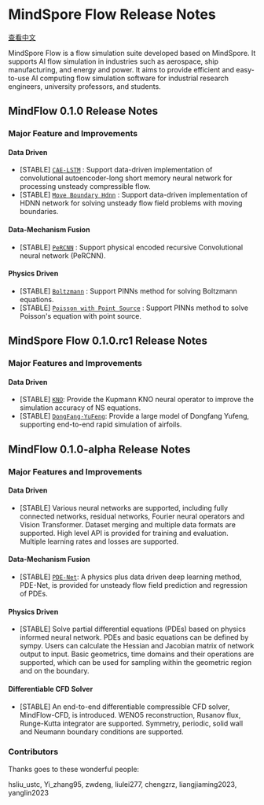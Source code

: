 # MindSpore Flow Release Notes

[查看中文](./RELEASE_CN.md)

MindSpore Flow is a flow simulation suite developed based on MindSpore. It supports AI flow simulation in industries such as aerospace, ship manufacturing, and energy and power. It aims to provide efficient and easy-to-use AI computing flow simulation software for industrial research engineers, university professors, and students.

## MindFlow 0.1.0 Release Notes

### Major Feature and Improvements

#### Data Driven

- [STABLE] [`CAE-LSTM`](https://gitee.com/mindspore/mindscience/tree/master/MindFlow/applications/research/cae_lstm) : Support data-driven implementation of convolutional autoencoder-long short memory neural network for processing unsteady compressible flow.
- [STABLE] [`Move Boundary Hdnn`](https://gitee.com/mindspore/mindscience/tree/master/MindFlow/applications/research/move_boundary_hdnn) : Support data-driven implementation of HDNN network for solving unsteady flow field problems with moving boundaries.

#### Data-Mechanism Fusion

- [STABLE] [`PeRCNN`](https://gitee.com/mindspore/mindscience/tree/master/MindFlow/applications/data_mechanism_fusion/percnn) : Support physical encoded recursive Convolutional neural network (PeRCNN).

#### Physics Driven

- [STABLE] [`Boltzmann`](https://gitee.com/mindspore/mindscience/tree/master/MindFlow/applications/physics_driven/boltzmann) : Support PINNs method for solving Boltzmann equations.
- [STABLE] [`Poisson with Point Source`](https://gitee.com/mindspore/mindscience/tree/master/MindFlow/applications/physics_driven/poisson/point_source) : Support PINNs method to solve Poisson's equation with point source.

## MindSpore Flow 0.1.0.rc1 Release Notes

### Major Features and Improvements

#### Data Driven

- [STABLE] [`KNO`](https://gitee.com/mindspore/mindscience/tree/master/MindFlow/applications/data_driven/navier_stokes/kno2d): Provide the Kupmann KNO neural operator to improve the simulation accuracy of NS equations.
- [STABLE] [`DongFang·YuFeng`](https://gitee.com/mindspore/mindscience/tree/master/MindFlow/applications/data_driven/airfoil/2D_steady): Provide a large model of Dongfang Yufeng, supporting end-to-end rapid simulation of airfoils.

## MindFlow 0.1.0-alpha Release Notes

### Major Features and Improvements

#### Data Driven

- [STABLE] Various neural networks are supported, including fully connected networks, residual networks, Fourier neural operators and Vision Transformer. Dataset merging and multiple data formats are supported. High level API is provided for training and evaluation. Multiple learning rates and losses are supported.

#### Data-Mechanism Fusion

- [STABLE] [`PDE-Net`](https://gitee.com/mindspore/mindscience/tree/master/MindFlow/applications/data_mechanism_fusion/pde_net): A physics plus data driven deep learning method, PDE-Net, is provided for unsteady flow field prediction and regression of PDEs.

#### Physics Driven

- [STABLE] Solve partial differential equations (PDEs) based on physics informed neural network. PDEs and basic equations can be defined by sympy. Users can calculate the Hessian and Jacobian matrix of network output to input. Basic geometrics, time domains and their operations are supported, which can be used for sampling within the geometric region and on the boundary.

#### Differentiable CFD Solver

- [STABLE] An end-to-end differentiable compressible CFD solver, MindFlow-CFD, is introduced. WENO5 reconstruction, Rusanov flux, Runge-Kutta integrator are supported. Symmetry, periodic, solid wall and Neumann boundary conditions are supported.

### Contributors

Thanks goes to these wonderful people:

hsliu_ustc, Yi_zhang95, zwdeng, liulei277, chengzrz, liangjiaming2023, yanglin2023
